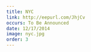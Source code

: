 ```yaml
---
title: NYC
link: http://eepurl.com/JhjCv
occurs: To Be Announced
date: 12/17/2014
image: nyc.jpg
order: 3
---
```

